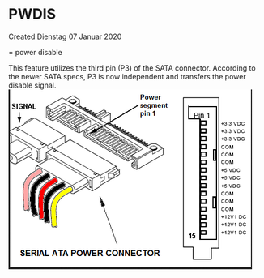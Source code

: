 # PWDIS
Created Dienstag 07 Januar 2020

= power disable

This feature utilizes the third pin (P3) of the SATA connector.
According to the newer SATA specs, P3 is now independent and transfers the power disable signal.
![](./PWDIS/pasted_image.png) 


